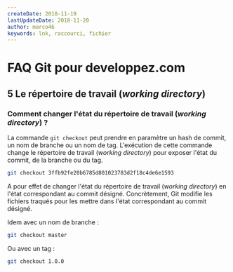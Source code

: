 ```yaml
---
createDate: 2018-11-19
lastUpdateDate: 2018-11-20
author: marco46
keywords: lnk, raccourci, fichier
---
```


# FAQ Git pour developpez.com

## 5 Le répertoire de travail (*working directory*)

### Comment changer l'état du répertoire de travail (*working directory*) ?

La commande `git checkout` peut prendre en paramètre un hash de commit, un nom de branche ou un nom de tag. L'exécution de cette commande change le répertoire de travail (*working directory*) pour exposer l'état du commit, de la branche ou du tag.

```bash
git checkout 3ffb92fe20b6785d801023783d2f18c4de6e1593
```

A pour effet de changer l'état du répertoire de travail (*working directory*) en l'état correspondant au commit désigné. Concrètement, Git modifie les fichiers traqués pour les mettre dans l'état correspondant au commit désigné.

Idem avec un nom de branche :

```bash
git checkout master
```

Ou avec un tag :

```bash
git checkout 1.0.0
```
